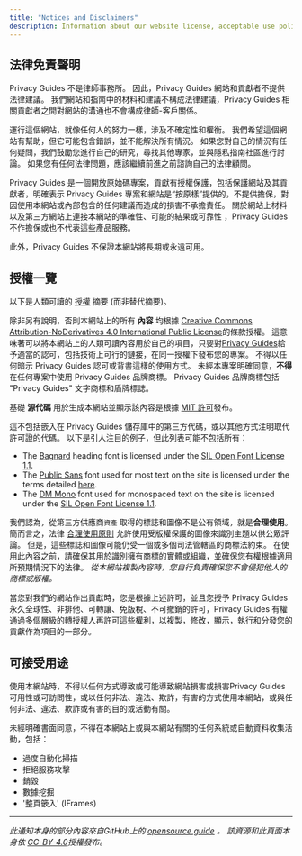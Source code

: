 ```yaml
---
title: "Notices and Disclaimers"
description: Information about our website license, acceptable use policy, and other important details.
---
```


## 法律免責聲明

Privacy Guides 不是律師事務所。 因此，Privacy Guides 網站和貢獻者不提供法律建議。 我們網站和指南中的材料和建議不構成法律建議，Privacy Guides 相關貢獻者之間對網站的溝通也不會構成律師-客戶關係。

運行這個網站，就像任何人的努力一樣，涉及不確定性和權衡。 我們希望這個網站有幫助，但它可能包含錯誤，並不能解決所有情況。 如果您對自己的情況有任何疑問，我們鼓勵您進行自己的研究，尋找其他專家，並與隱私指南社區進行討論。 如果您有任何法律問題，應該繼續前進之前諮詢自己的法律顧問。

Privacy Guides 是一個開放原始碼專案，貢獻有授權保護，包括保護網站及其貢獻者，明確表示 Privacy Guides 專案和網站是“按原樣”提供的，不提供擔保，對因使用本網站或內部包含的任何建議而造成的損害不承擔責任。 關於網站上材料以及第三方網站上連接本網站的準確性、可能的結果或可靠性 ，Privacy Guides 不作擔保或也不代表這些產品服務。

此外，Privacy Guides  不保證本網站將長期或永遠可用。

## 授權一覽

<div class="admonition danger" markdown>

以下是人類可讀的 [授權](https://github.com/privacyguides/privacyguides.org/blob/main/README.md#license) 摘要 (而非替代摘要)。

</div>

除非另有說明，否則本網站上的所有 **內容** 均根據 [Creative Commons Attribution-NoDerivatives 4.0 International Public License](https://github.com/privacyguides/privacyguides.org/blob/main/LICENSE)的條款授權。 這意味著可以將本網站上的人類可讀內容用於自己的項目，只要對[Privacy Guides](https://www.privacyguides.org)給予適當的認可，包括技術上可行的鏈接，在同一授權下發布您的專案。 不得以任何暗示 Privacy Guides 認可或背書這樣的使用方式。 未經本專案明確同意，**不得**在任何專案中使用 Privacy Guides 品牌商標。 Privacy Guides  品牌商標包括 "Privacy Guides" 文字商標和盾牌標誌。

基礎 **源代碼** 用於生成本網站並顯示該內容是根據 [MIT 許可](https://github.com/privacyguides/privacyguides.org/tree/main/LICENSE-CODE)發布。

這不包括嵌入在 Privacy Guides 儲存庫中的第三方代碼，或以其他方式注明取代許可證的代碼。 以下是引人注目的例子，但此列表可能不包括所有：

* The [Bagnard](https://github.com/privacyguides/brand/tree/67166ed8b641d8ac1837d0b75329e02ed4056704/fonts/Bagnard) heading font is licensed under the [SIL Open Font License 1.1](https://github.com/privacyguides/brand/blob/67166ed8b641d8ac1837d0b75329e02ed4056704/fonts/Bagnard/LICENSE.txt).
* The [Public Sans](https://github.com/privacyguides/brand/tree/67166ed8b641d8ac1837d0b75329e02ed4056704/fonts/Public%20Sans) font used for most text on the site is licensed under the terms detailed [here](https://github.com/privacyguides/brand/blob/67166ed8b641d8ac1837d0b75329e02ed4056704/fonts/Public%20Sans/LICENSE.txt).
* The [DM Mono](https://github.com/privacyguides/brand/tree/67166ed8b641d8ac1837d0b75329e02ed4056704/fonts/DM%20Mono) font used for monospaced text on the site is licensed under the [SIL Open Font License 1.1](https://github.com/privacyguides/brand/blob/67166ed8b641d8ac1837d0b75329e02ed4056704/fonts/DM%20Mono/LICENSE.txt).

我們認為，從第三方供應商`資產` 取得的標誌和圖像不是公有領域，就是**合理使用**。 簡而言之，法律 [合理使用原則](https://copyright.gov/fair-use/more-info.html) 允許使用受版權保護的圖像來識別主題以供公眾評論。 但是，這些標誌和圖像可能仍受一個或多個司法管轄區的商標法約束。 在使用此內容之前，請確保其用於識別擁有商標的實體或組織，並確保您有權根據適用所預期情況下的法律。 *從本網站複製內容時，您自行負責確保您不會侵犯他人的商標或版權。*

當您對我們的網站作出貢獻時，您是根據上述許可，並且您授予 Privacy Guides 永久全球性、非排他、可轉讓、免版稅、不可撤銷的許可，Privacy Guides  有權通過多個層級的轉授權人再許可這些權利，以複製，修改，顯示，執行和分發您的貢獻作為項目的一部分。

## 可接受用途

使用本網站時，不得以任何方式導致或可能導致網站損害或損害Privacy Guides 可用性或可訪問性，或以任何非法、違法、欺詐，有害的方式使用本網站，或與任何非法、違法、欺詐或有害的目的或活動有關。

未經明確書面同意，不得在本網站上或與本網站有關的任何系統或自動資料收集活動，包括：

* 過度自動化掃描
* 拒絕服務攻擊
* 銷毀
* 數據挖掘
* '整頁篏入' (IFrames)

---

*此通知本身的部分內容來自GitHub上的 [opensource.guide](https://github.com/github/opensource.guide/blob/master/notices.md) 。 該資源和此頁面本身依 [CC-BY-4.0](https://creativecommons.org/licenses/by-sa/4.0)授權發布。*
